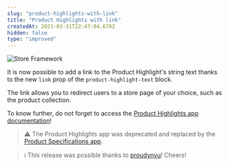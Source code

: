 ```yaml
---
slug: "product-highlights-with-link"
title: "Product Highlights with link"
createdAt: 2021-03-31T22:47:04.678Z
hidden: false
type: "improved"
---
```


![Store Framework](https://img.shields.io/badge/-Store%20Framework-red)

It is now possible to add a link to the Product Highlight's string text thanks to the new `link` prop of the `product-highlight-text` block.

The link allows you to redirect users to a store page of your choice, such as the product collection.

To know further, do not forget to access the [Product Highlights app documentation](https://developers.vtex.com/vtex-developer-docs/docs/vtex-store-components-producthighlights)!

> ⚠️ The Product Highlights app was deprecated and replaced by the [Product Specifications app](https://developers.vtex.com/vtex-developer-docs/docs/vtex-product-specifications).

> ℹ️ This release was possible thanks to [proudynyu](https://github.com/proudynyu)! Cheers!
